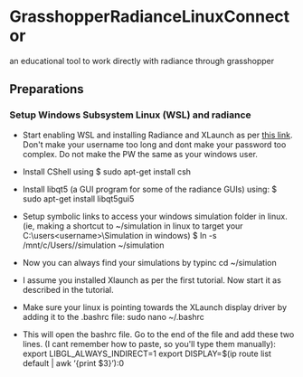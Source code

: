 # GrasshopperRadianceLinuxConnector
an educational tool to work directly with radiance through grasshopper


## Preparations

### Setup Windows Subsystem Linux (WSL) and radiance

* Start enabling WSL and installing Radiance and XLaunch as per [this link](https://www.mattiabressanelli.com/engineering/linux-radiance-on-windows-with-wsl-and-x11/).
  Don't make your username too long and dont make your password too complex. Do not make the PW the same as your windows user.

* Install CShell using 
        $ sudo apt-get install csh
* Install libqt5 (a GUI program for some of the radiance GUIs) using:
         $ sudo apt-get install libqt5gui5
* Setup symbolic links to access your windows simulation folder in linux. (ie, making a shortcut to ~/simulation in linux to target your C:\users\<username>\Simulation in windows)
         $ ln -s /mnt/c/Users/<username>/simulation ~/simulation
* Now you can always find your simulations by typinc
         cd ~/simulation
* I assume you installed Xlaunch as per the first tutorial. Now start it as described in the tutorial.
* Make sure your linux is pointing towards the XLaunch display driver by adding it to the .bashrc file:
         sudo nano ~/.bashrc
* This will open the bashrc file. Go to the end of the file and add these two lines. (I cant remember how to paste, so you'll type them manually):
         export LIBGL_ALWAYS_INDIRECT=1
         export DISPLAY=$(ip route list default | awk ‘{print $3}’):0
